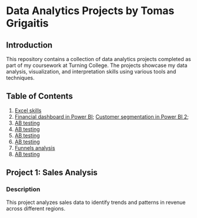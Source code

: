 # Data Analytics Projects by Tomas Grigaitis

## Introduction
This repository contains a collection of data analytics projects completed as part of my coursework at Turning College. The projects showcase my data analysis, visualization, and interpretation skills using various tools and techniques.

## Table of Contents
1. [Excel skills](Excel%20knowledge%20(simple%20example).xlsx)
2. [Financial dashboard in Power BI](AB%20test%20task.docx); [Customer segmentation in Power BI 2](Customer%20segmentation%20POWER%20BI.pdf); 
5. [AB testing](AB%20test%20task.docx)
6. [AB testing](AB%20test%20task.docx)
7. [AB testing](AB%20test%20task.docx)
8. [AB testing](AB%20test%20task.docx)
9. [Funnels analysis](funnels.xlsx)
10. [AB testing](AB%20test%20task.docx)

## Project 1: Sales Analysis
### Description
This project analyzes sales data to identify trends and patterns in revenue across different regions.
